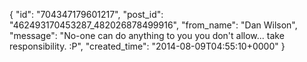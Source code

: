  {
   "id": "704347179601217",
   "post_id": "462493170453287_482026878499916",
   "from_name": "Dan Wilson",
   "message": "No-one can do anything to you you don't allow... take responsibility. :P",
   "created_time": "2014-08-09T04:55:10+0000"
 }
